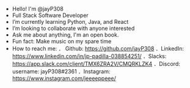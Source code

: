 
- Hello! I'm @jayP308
- Full Stack Software Developer
- I’m currently learning Python, Java, and React
- I’m looking to collaborate with anyone interested 
- Ask me about anything, I'm an open book.
- Fun fact: Make music on my spare time 
- How to reach me: 
    ． Github: https://github.com/jayP308
    ．LinkedIn: https://www.linkedin.com/in/jp-padilla-038854251/
    ．Slacks: https://app.slack.com/client/TMX6ZRA2V/CMQRKLZK4
    ．Discord: username: jayP308#2361
    ．Instagram: https://www.instagram.com/jeeeeppeee/